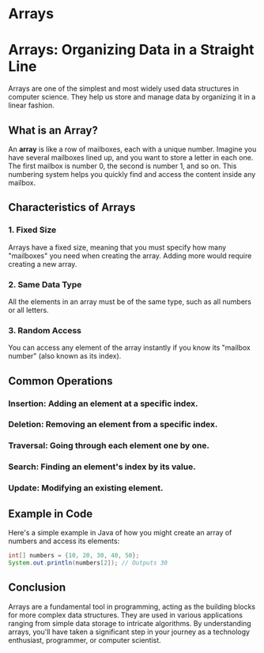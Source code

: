 # Arrays

# Arrays: Organizing Data in a Straight Line

Arrays are one of the simplest and most widely used data structures in computer science. They help us store and manage data by organizing it in a linear fashion.

## What is an Array?

An **array** is like a row of mailboxes, each with a unique number. Imagine you have several mailboxes lined up, and you want to store a letter in each one. The first mailbox is number 0, the second is number 1, and so on. This numbering system helps you quickly find and access the content inside any mailbox.

## Characteristics of Arrays

### 1. Fixed Size

Arrays have a fixed size, meaning that you must specify how many "mailboxes" you need when creating the array. Adding more would require creating a new array.

### 2. Same Data Type

All the elements in an array must be of the same type, such as all numbers or all letters.

### 3. Random Access

You can access any element of the array instantly if you know its "mailbox number" (also known as its index).

## Common Operations

### Insertion: Adding an element at a specific index.

### **Deletion**: Removing an element from a specific index.

### **Traversal**: Going through each element one by one.

### **Search**: Finding an element's index by its value.

### **Update**: Modifying an existing element.

## Example in Code

Here's a simple example in Java of how you might create an array of numbers and access its elements:

```java
int[] numbers = {10, 20, 30, 40, 50};
System.out.println(numbers[2]); // Outputs 30
```

## **Conclusion**

Arrays are a fundamental tool in programming, acting as the building blocks for more complex data structures. They are used in various applications ranging from simple data storage to intricate algorithms. By understanding arrays, you'll have taken a significant step in your journey as a technology enthusiast, programmer, or computer scientist.